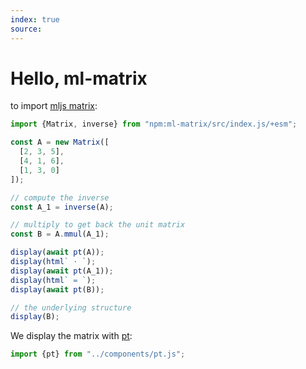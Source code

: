 ```yaml
---
index: true
source:
---
```


# Hello, ml-matrix

to import [mljs matrix](https://github.com/mljs/matrix):

```js echo
import {Matrix, inverse} from "npm:ml-matrix/src/index.js/+esm";
```

```js echo
const A = new Matrix([
  [2, 3, 5],
  [4, 1, 6],
  [1, 3, 0]
]);

// compute the inverse
const A_1 = inverse(A);

// multiply to get back the unit matrix
const B = A.mmul(A_1);
```

```js echo
display(await pt(A));
display(html` · `);
display(await pt(A_1));
display(html` = `);
display(await pt(B));
```

```js echo
// the underlying structure
display(B);
```

We display the matrix with [pt](../varia/pt):

```js echo
import {pt} from "../components/pt.js";
```
